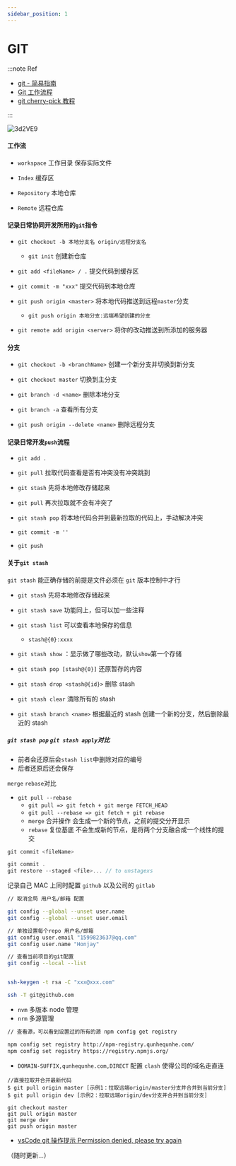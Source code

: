 ```yaml
---
sidebar_position: 1
---
```


# GIT

:::note Ref

- [git - 简易指南](https://www.bootcss.com/p/git-guide/)
- [Git 工作流程](http://www.ruanyifeng.com/blog/2015/12/git-workflow.html)
- [git cherry-pick 教程](http://www.ruanyifeng.com/blog/2020/04/git-cherry-pick.html)

:::

![3d2VE9](https://cdn.jsdelivr.net/gh/honjaychang/icopicture/blog/3d2VE9.png)

#### 工作流

- `workspace` 工作目录 保存实际文件
- `Index` 缓存区

- `Repository` 本地仓库
- `Remote` 远程仓库

#### 记录日常协同开发所用的`git`指令

- `git checkout -b 本地分支名 origin/远程分支名`
  - `git init` 创建新仓库
- `git add <fileName> / .` 提交代码到缓存区

- `git commit -m "xxx"` 提交代码到本地仓库
- `git push origin <master>` 将本地代码推送到远程`master`分支
  - `git push origin 本地分支:远端希望创建的分支`
- `git remote add origin <server>` 将你的改动推送到所添加的服务器

#### 分支

- `git checkout -b <branchName>` 创建一个新分支并切换到新分支
- `git checkout master` 切换到主分支
- `git branch -d <name>` 删除本地分支

- `git branch -a` 查看所有分支

- `git push origin --delete <name>` 删除远程分支

#### 记录日常开发`push`流程

- `git add .`

- `git pull` 拉取代码查看是否有冲突没有冲突跳到
- `git stash` 先将本地修改存储起来
- `git pull` 再次拉取就不会有冲突了
- `git stash pop` 将本地代码合并到最新拉取的代码上，手动解决冲突
- `git commit -m ''`
- `git push`

#### 关于`git stash`

`git stash` 能正确存储的前提是文件必须在 `git` 版本控制中才行

- `git stash` 先将本地修改存储起来

- `git stash save` 功能同上，但可以加一些注释

- `git stash list` 可以查看本地保存的信息

  - `stash@{0}:xxxx`

- `git stash show` ：显示做了哪些改动，默认`show`第一个存储

- `git stash pop [stash@{0}]` 还原暂存的内容

- `git stash drop <stash@{id}>` 删除 stash

- `git stash clear` 清除所有的 stash

- `git stash branch <name>` 根据最近的 stash 创建一个新的分支，然后删除最近的 stash

##### `git stash pop` `git stash apply`对比

- 前者会还原后会`stash list`中删除对应的编号
- 后者还原后还会保存

`merge` `rebase`对比

- `git pull --rebase`
  - `git pull => git fetch + git merge FETCH_HEAD`
  - `git pull --rebase => git fetch + git rebase`
  - `merge` 合并操作 会生成一个新的节点，之前的提交分开显示
  - `rebase` 复位基底 不会生成新的节点，是将两个分支融合成一个线性的提交

```js
git commit <fileName>

git commit .
git restore --staged <file>... // to unstagexs
```

记录自己 MAC 上同时配置 `github` 以及公司的 `gitlab`

```bash
// 取消全局 用户名/邮箱 配置

git config --global --unset user.name
git config --global --unset user.email

// 单独设置每个repo 用户名/邮箱
git config user.email "1599823637@qq.com"
git config user.name "Honjay"

// 查看当前项目的git配置
git config --local --list


ssh-keygen -t rsa -C "xxx@xxx.com"

ssh -T git@github.com
```

- `nvm` 多版本 node 管理
- `nrm` 多源管理

```bash
// 查看源，可以看到设置过的所有的源 npm config get registry

npm config set registry http://npm-registry.qunhequnhe.com/
npm config set registry https://registry.npmjs.org/
```

- `DOMAIN-SUFFIX,qunhequnhe.com,DIRECT` 配置 `clash` 使得公司的域名走直连

```git
//直接拉取并合并最新代码
$ git pull origin master [示例1：拉取远端origin/master分支并合并到当前分支]
$ git pull origin dev [示例2：拉取远端origin/dev分支并合并到当前分支]
```

```git
git checkout master
git pull origin master
git merge dev
git push origin master
```

- [vsCode git 操作提示 Permission denied, please try again](https://blog.csdn.net/yang450712123/article/details/89504563?utm_medium=distribute.pc_relevant.none-task-blog-2%7Edefault%7EBlogCommendFromBaidu%7Edefault-16.control&depth_1-utm_source=distribute.pc_relevant.none-task-blog-2%7Edefault%7EBlogCommendFromBaidu%7Edefault-16.control)

（随时更新...）
